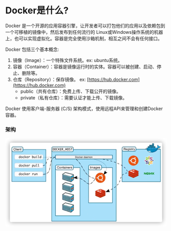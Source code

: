 # Docker是什么?

Docker 是一个开源的应用容器引擎，让开发者可以打包他们的应用以及依赖包到一个可移植的镜像中，然后发布到任何流行的 Linux或Windows操作系统的机器上，也可以实现虚拟化。容器是完全使用沙箱机制，相互之间不会有任何接口。

Docker 包括三个基本概念:

1. 镜像（Image）：一个特殊文件系统。ex: ubuntu系统。
2. 容器（Container）：容器是镜像运行时的实体。容器可以被创建、启动、停止、删除等。
3. 仓库（Repository）：保存镜像。  ex: [https://hub.docker.com](https://hub.docker.com)
    - public（共有仓库）：免费上传、下载公开的镜像。
    - private（私有仓库）：需要认证才能上传、下载镜像。

Docker 使用客户端-服务器 (C/S) 架构模式，使用远程API来管理和创建Docker容器。

### 架构

![docker-架构.png](../../image/docker-架构.png)
